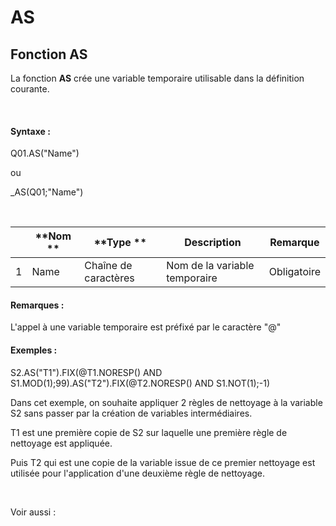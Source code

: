 # AS

## Fonction AS

La fonction **AS** crée une variable temporaire utilisable dans la définition courante.

&nbsp;

#### Syntaxe :&nbsp;

Q01.AS("Name")

ou

\_AS(Q01;"Name")

&nbsp;

| &nbsp; | **Nom ** | **Type ** | **Description** | **Remarque** |
| --- | --- | --- | --- | --- |
| &#49; | Name | Chaîne de caractères | Nom de la variable temporaire | Obligatoire |


#### Remarques :

L'appel à une variable temporaire est préfixé par le caractère "@"

#### Exemples :

S2.AS("T1").FIX(@T1.NORESP() AND S1.MOD(1);99).AS("T2").FIX(@T2.NORESP() AND S1.NOT(1);-1)

Dans cet exemple, on souhaite appliquer 2 règles de nettoyage à la variable S2 sans passer par la création de variables intermédiaires.

T1 est une première copie de S2 sur laquelle une première règle de nettoyage est appliquée.

Puis T2 qui est une copie de la variable issue de ce premier nettoyage est utilisée pour l'application d'une deuxième règle de nettoyage.

&nbsp;

Voir aussi :